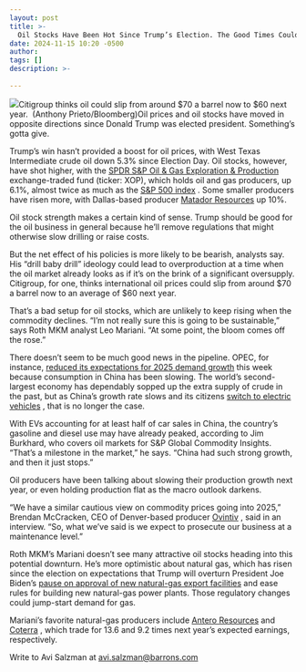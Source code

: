 ```yaml
---
layout: post
title: >-
  Oil Stocks Have Been Hot Since Trump’s Election. The Good Times Could End Soon.
date: 2024-11-15 10:20 -0500
author: 
tags: []
description: >-
  
---
```

![](https://images.barrons.com/im-34873658?width=700&height=466)Citigroup thinks oil could slip from around \$70 a barrel now to \$60 next year.   (Anthony Prieto/Bloomberg)Oil prices and oil stocks have moved in opposite directions since Donald Trump was elected president. Something’s gotta give.

Trump’s win hasn’t provided a boost for oil prices, with West Texas Intermediate crude oil down 5.3% since Election Day. Oil stocks, however, have shot higher, with the [SPDR S&P Oil & Gas Exploration & Production](/market-data/funds/xop?mod=article_chiclet) exchange-traded fund (ticker: XOP), which holds oil and gas producers, up 6.1%, almost twice as much as the [S&P 500 index](/market-data/indexes/spx?mod=article_chiclet) . Some smaller producers have risen more, with Dallas-based producer [Matador Resources](/market-data/stocks/mtdr?mod=article_chiclet) up 10%.

Oil stock strength makes a certain kind of sense. Trump should be good for the oil business in general because he’ll remove regulations that might otherwise slow drilling or raise costs.

But the net effect of his policies is more likely to be bearish, analysts say. His “drill baby drill” ideology could lead to overproduction at a time when the oil market already looks as if it’s on the brink of a significant oversupply. Citigroup, for one, thinks international oil prices could slip from around \$70 a barrel now to an average of \$60 next year.

That’s a bad setup for oil stocks, which are unlikely to keep rising when the commodity declines. “I’m not really sure this is going to be sustainable,” says Roth MKM analyst Leo Mariani. “At some point, the bloom comes off the rose.”

There doesn’t seem to be much good news in the pipeline. OPEC, for instance, [reduced its expectations for 2025 demand growth](https://www.reuters.com/business/energy/opec-again-cuts-2024-2025-oil-demand-growth-forecasts-2024-11-12/#:~:text=In%20the%20report%2C%20OPEC%20also,for%20a%20seventh%20consecutive%20month.) this week because consumption in China has been slowing. The world’s second-largest economy has dependably sopped up the extra supply of crude in the past, but as China’s growth rate slows and its citizens [switch to electric vehicles](https://www.barrons.com/articles/byd-ev-record-sales-tesla-c358fbca?mod=article_inline) , that is no longer the case.

With EVs accounting for at least half of car sales in China, the country’s gasoline and diesel use may have already peaked, according to Jim Burkhard, who covers oil markets for S&P Global Commodity Insights. “That’s a milestone in the market,” he says. “China had such strong growth, and then it just stops.”

Oil producers have been talking about slowing their production growth next year, or even holding production flat as the macro outlook darkens.

“We have a similar cautious view on commodity prices going into 2025,” Brendan McCracken, CEO of Denver-based producer [Ovintiv](/market-data/stocks/ovv?mod=article_chiclet) , said in an interview. “So, what we’ve said is we expect to prosecute our business at a maintenance level.”

Roth MKM’s Mariani doesn’t see many attractive oil stocks heading into this potential downturn. He’s more optimistic about natural gas, which has risen since the election on expectations that Trump will overturn President Joe Biden’s [pause on approval of new natural-gas export facilities](https://www.barrons.com/news/us-announces-pause-on-new-natural-gas-export-facilities-statement-d21dbdc6) and ease rules for building new natural-gas power plants. Those regulatory changes could jump-start demand for gas.

Mariani’s favorite natural-gas producers include [Antero Resources](/market-data/stocks/ar?mod=article_chiclet) and [Coterra](/market-data/stocks/ctra?mod=article_chiclet) , which trade for 13.6 and 9.2 times next year’s expected earnings, respectively.

Write to Avi Salzman at [avi.salzman@barrons.com](mailto:avi.salzman@barrons.com)


